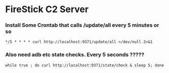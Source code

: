 # FireStick C2 Server

### Install Some Crontab that calls /update/all every 5 minutes or so
```
*/5 * * * * curl http://localhost:9371/update/all >/dev/null 2>&1
```

### Also need adb etc state checks. Every 5 seconds ?????
```
while true ; do curl http://localhost:9371/state/check & sleep 5; done
```